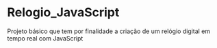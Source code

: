 # Relogio_JavaScript
 Projeto básico que tem por finalidade a criação de um relógio digital em tempo real com JavaScript
